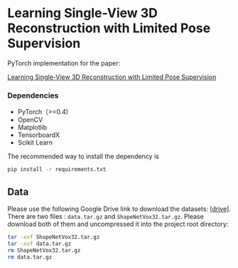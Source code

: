 # Learning Single-View 3D Reconstruction with Limited Pose Supervision
PyTorch implementation for the paper:

[Learning Single-View 3D Reconstruction with Limited Pose Supervision](http://openaccess.thecvf.com/content_ECCV_2018/papers/Guandao_Yang_A_Unified_Framework_ECCV_2018_paper.pdf)

### Dependencies

+ PyTorch（>=0.4)
+ OpenCV
+ Matplotlib
+ TensorboardX
+ Scikit Learn

The recommended way to install the dependency is
```bash
pip install -r requirements.txt
```

## Data

Please use the following Google Drive link to download the datasets: [[drive]](https://drive.google.com/drive/folders/0B2yRgy7ZPduZMlFLSExiR0FWNzQ?usp=sharing). There are two files : `data.tar.gz` and `ShapeNetVox32.tar.gz`. Please download both of them and uncompressed it into the project root directory:
```bash
tar -xvf ShapeNetVox32.tar.gz
tar -xvf data.tar.gz
rm ShapeNetVox32.tar.gz
rm data.tar.gz
```
